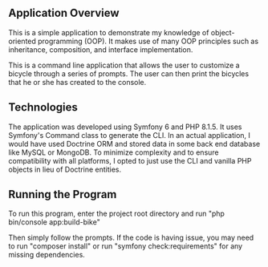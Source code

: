 ## Application Overview
This is a simple application to demonstrate my knowledge of object-oriented programming (OOP). It makes use of many OOP principles such as inheritance, composition, and interface implementation.

This is a command line application that allows the user to customize a bicycle through a series of prompts. The user can then print the bicycles that he or she has created to the console.

## Technologies
The application was developed using Symfony 6 and PHP 8.1.5. It uses Symfony's Command class to generate the CLI. In an actual application, I would have used Doctrine ORM and stored data in some back end database like MySQL or MongoDB. To minimize complexity and to ensure compatibility with all platforms, I opted to just use the CLI and vanilla PHP objects in lieu of Doctrine entities.

## Running the Program
To run this program, enter the project root directory and run "php bin/console app:build-bike"

Then simply follow the prompts. If the code is having issue, you may need to run "composer install" or run "symfony check:requirements" for any missing dependencies. 
